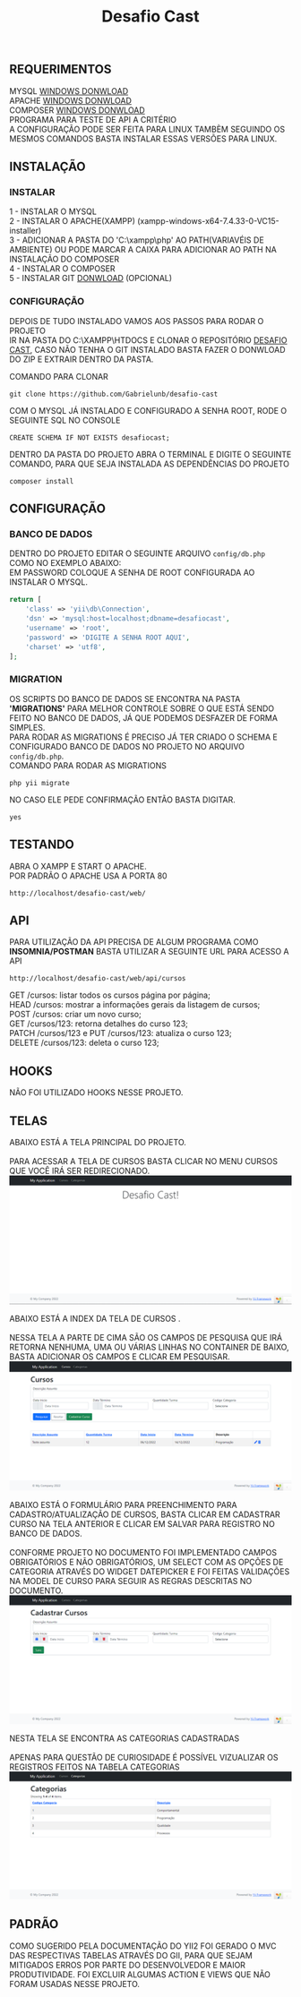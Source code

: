 <p align="center">
    <h1 align="center">Desafio Cast</h1>
    <br>
</p>


REQUERIMENTOS
------------

MYSQL [WINDOWS DONWLOAD](https://dev.mysql.com/downloads/installer/)<br>
APACHE [WINDOWS DONWLOAD](https://sourceforge.net/projects/xampp/files/XAMPP%20Windows/7.4.33/xampp-windows-x64-7.4.33-0-VC15-installer.exe)<br>
COMPOSER [WINDOWS DONWLOAD](https://getcomposer.org/Composer-Setup.exe)<br>
PROGRAMA PARA TESTE DE API A CRITÉRIO<br>
A CONFIGURAÇÃO PODE SER FEITA PARA LINUX TAMBÈM SEGUINDO OS MESMOS COMANDOS BASTA INSTALAR ESSAS VERSÕES PARA LINUX.

INSTALAÇÃO
------------

### INSTALAR

1 - INSTALAR O MYSQL<br>
2 - INSTALAR O APACHE(XAMPP) (xampp-windows-x64-7.4.33-0-VC15-installer)<br>
3 - ADICIONAR A PASTA DO 'C:\xampp\php' AO PATH(VARIAVÉIS DE AMBIENTE) OU PODE MARCAR A CAIXA PARA ADICIONAR AO PATH NA INSTALAÇÃO DO COMPOSER<br>
4 - INSTALAR O COMPOSER<br>
5 - INSTALAR GIT [DONWLOAD](https://git-scm.com/download/win) (OPCIONAL)



### CONFIGURAÇÃO
DEPOIS DE TUDO INSTALADO VAMOS AOS PASSOS PARA RODAR O PROJETO<br>
IR NA PASTA DO C:\XAMPP\HTDOCS E CLONAR O REPOSITÓRIO [DESAFIO CAST](https://github.com/Gabrielunb/desafio-cast),
CASO NÃO TENHA O GIT INSTALADO BASTA FAZER O DONWLOAD DO ZIP E EXTRAIR DENTRO DA PASTA.<br>

COMANDO PARA CLONAR

~~~
git clone https://github.com/Gabrielunb/desafio-cast
~~~

COM O MYSQL JÁ INSTALADO E CONFIGURADO A SENHA ROOT, RODE O SEGUINTE SQL NO CONSOLE

~~~
CREATE SCHEMA IF NOT EXISTS desafiocast;
~~~

DENTRO DA PASTA DO PROJETO ABRA O TERMINAL E DIGITE O SEGUINTE COMANDO, PARA QUE SEJA INSTALADA
AS DEPENDÊNCIAS DO PROJETO

~~~
composer install
~~~

CONFIGURAÇÃO
-------------

### BANCO DE DADOS

DENTRO DO PROJETO EDITAR O SEGUINTE ARQUIVO `config/db.php` COMO NO EXEMPLO ABAIXO:<br>
EM PASSWORD COLOQUE A SENHA DE ROOT CONFIGURADA AO INSTALAR O MYSQL.

```php
return [
    'class' => 'yii\db\Connection',
    'dsn' => 'mysql:host=localhost;dbname=desafiocast',
    'username' => 'root',
    'password' => 'DIGITE A SENHA ROOT AQUI',
    'charset' => 'utf8',
];
```

### MIGRATION

OS SCRIPTS DO BANCO DE DADOS SE ENCONTRA NA PASTA <b>'MIGRATIONS'</b> PARA MELHOR CONTROLE SOBRE O QUE ESTÁ SENDO FEITO NO BANCO DE DADOS, JÁ QUE PODEMOS DESFAZER DE FORMA SIMPLES.<br>
PARA RODAR AS MIGRATIONS É PRECISO JÁ TER CRIADO O SCHEMA E CONFIGURADO BANCO DE DADOS NO PROJETO NO ARQUIVO `config/db.php`.<br>
COMANDO PARA RODAR AS MIGRATIONS

~~~
php yii migrate
~~~

NO CASO ELE PEDE CONFIRMAÇÃO ENTÃO BASTA DIGITAR.

~~~
yes
~~~

TESTANDO
-------

ABRA O XAMPP E START O APACHE.<br>
POR PADRÃO O APACHE USA A PORTA 80<br>

~~~
http://localhost/desafio-cast/web/
~~~


API
-------
PARA UTILIZAÇÃO DA API PRECISA DE ALGUM PROGRAMA COMO <b>INSOMNIA/POSTMAN</b>
BASTA UTILIZAR A SEGUINTE URL PARA ACESSO A API<br>

~~~
http://localhost/desafio-cast/web/api/cursos
~~~


GET /cursos: listar todos os cursos página por página;<br>
HEAD /cursos: mostrar a informações gerais da listagem de cursos;<br>
POST /cursos: criar um novo curso;<br>
GET /cursos/123: retorna detalhes do curso 123;<br>
PATCH /cursos/123 e PUT /cursos/123: atualiza o curso 123;<br>
DELETE /cursos/123: deleta o curso 123;<br>

HOOKS
-------
NÃO FOI UTILIZADO HOOKS NESSE PROJETO.


TELAS
-------

ABAIXO ESTÁ A TELA PRINCIPAL DO PROJETO.<br><br>
PARA ACESSAR A TELA DE CURSOS BASTA CLICAR NO MENU CURSOS QUE VOCÊ IRÁ SER REDIRECIONADO.
![Tela Principal](https://github.com/Gabrielunb/desafio-cast/blob/master/web/imagens/home-page.png?raw=true)

ABAIXO ESTÁ A INDEX DA TELA DE CURSOS .<br><br>
NESSA TELA A PARTE DE CIMA SÃO OS CAMPOS DE PESQUISA QUE IRÁ RETORNA NENHUMA, UMA OU VÁRIAS LINHAS NO CONTAINER DE BAIXO, BASTA ADICIONAR OS CAMPOS E CLICAR EM PESQUISAR.
![Tela Principal Cursos](https://github.com/Gabrielunb/desafio-cast/blob/master/web/imagens/index.png?raw=true)

ABAIXO ESTÁ O FORMULÁRIO PARA PREENCHIMENTO PARA CADASTRO/ATUALIZAÇÃO DE CURSOS, BASTA CLICAR EM CADASTRAR CURSO NA TELA ANTERIOR E CLICAR EM SALVAR PARA REGISTRO NO BANCO DE DADOS.<br><br>
CONFORME PROJETO NO DOCUMENTO FOI IMPLEMENTADO CAMPOS OBRIGATÓRIOS E NÃO OBRIGATÓRIOS, UM SELECT COM AS OPÇÕES DE CATEGORIA ATRAVÉS DO WIDGET DATEPICKER E FOI FEITAS VALIDAÇÕES NA MODEL DE CURSO PARA SEGUIR AS REGRAS DESCRITAS NO DOCUMENTO.
![Tela de Cadastro de Curso](https://github.com/Gabrielunb/desafio-cast/blob/master/web/imagens/form-cursos.png?raw=true)

NESTA TELA SE ENCONTRA AS CATEGORIAS CADASTRADAS<br>
<br>
APENAS PARA QUESTÃO DE CURIOSIDADE É POSSÍVEL VIZUALIZAR OS REGISTROS FEITOS NA TABELA CATEGORIAS
![Tela Principal Categorias](https://github.com/Gabrielunb/desafio-cast/blob/master/web/imagens/index-categorias.png?raw=true)

PADRÃO
-------
COMO SUGERIDO PELA DOCUMENTAÇÃO DO YII2 FOI GERADO O MVC DAS RESPECTIVAS TABELAS ATRAVÉS DO GII, PARA QUE SEJAM MITIGADOS ERROS POR PARTE DO DESENVOLVEDOR E MAIOR PRODUTIVIDADE. FOI EXCLUIR ALGUMAS ACTION E VIEWS QUE NÃO FORAM USADAS NESSE PROJETO.